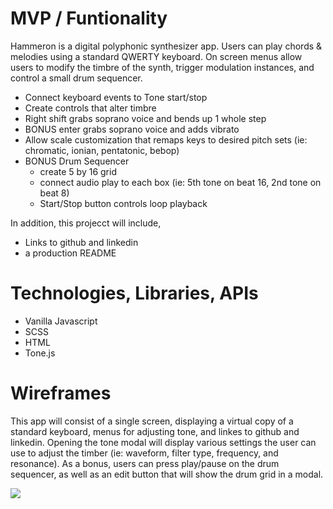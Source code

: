 


# MVP / Funtionality 
Hammeron is a digital polyphonic synthesizer app. Users can play chords & melodies using a standard QWERTY keyboard. On screen menus allow users to modify the timbre of the synth, trigger modulation instances, and control a small drum sequencer.
 * Connect keyboard events to Tone start/stop 
 * Create controls that alter timbre 
 * Right shift grabs soprano voice and bends up 1 whole step 
 * BONUS enter grabs soprano voice and adds vibrato
 * Allow scale customization that remaps keys to desired pitch sets (ie: chromatic, ionian, pentatonic, bebop)
 * BONUS Drum Sequencer 
    * create 5 by 16 grid 
    * connect audio play to each box (ie: 5th tone on beat 16, 2nd tone on beat 8)
    * Start/Stop button controls loop playback
    
 
 In addition, this projecct will include,
 * Links to github and linkedin
 * a production README


# Technologies, Libraries, APIs
* Vanilla Javascript
* SCSS
* HTML
* Tone.js

# Wireframes
This app will consist of a single screen, displaying a virtual copy of a standard keyboard, menus for adjusting tone, and linkes to github and linkedin. Opening the tone modal will display various settings the user can use to adjust the timber (ie: waveform, filter type, frequency, and resonance). As a bonus, users can press play/pause on the drum sequencer, as well as an edit button that will show the drum grid in a modal.


![](https://contrafact-seeds.s3.us-east-2.amazonaws.com/hammeron1.PNG?response-content-disposition=inline&X-Amz-Security-Token=IQoJb3JpZ2luX2VjEFcaCXVzLWVhc3QtMSJIMEYCIQCg4wSODrmxLZ%2F3AR3hRhV3%2BphzvVoufoK6JbKifFNBYQIhAOYcO4svbxuK%2FygpFPVQkcGSVAM%2BS%2BaBDQzJghADCbZpKv8CCI%2F%2F%2F%2F%2F%2F%2F%2F%2F%2F%2FwEQABoMNDkwMjY3MjQ2NDUyIgxiYCTV04hFhgThtNQq0wJ6Me5W7mscnqN1SInfvdmQqsn2UbheV1mtSpt0I5hAs8CTcR561Fw8HhnnSVeh%2FchT06ZcZj6sWFZTwQdjAVUvY%2BijXAz42HUE%2FG9pBjHx3IEfFn1LLefHMhT3T%2BT8hZ88cNw7KoRbx%2BtB1KssCfrA0apvQIpKRdJnrP0SwFCD2OwbPpTm1x5Hn8aGQP1nfNi%2B2NsvuEVdxcYrO8ezuseVTUvLG9zOK5cXBjLds37S4%2BCU9qSzBW5IsKWLgFH3TL6ez6De0zkUqD1xNOinu8OsFriYMdFZZC32jrmRSP5smriQFDa0cQNyiqCRw5wNH6P8tEnVqu77fY3XpoD9v36cMe04CnQubNiFPwjTtDIcBHjupBYXc5waKVNSY81oJKHDyRNBVOWWwCmqM7NyCZXg3EoF7HdKHvjGOLPZoGp3rWSkVhPTX5u69Ax0phf7lkK1Y9cwnMeR%2FAU6sgI%2ByYkhmZtpClIxIo9E95P0WAkhWXlefywHttHCq%2FYtmMe0AH8Ktv%2BsEI2g8CTUNCtqZNW38zjb%2F2NRuWuRhqzeTXBiR47Fk07KGpZ7CZ%2FnTzU4TEtiCIgca5YuULQKNbdaxJETIM8NobvA4AYsQ3cFKJStaZ8TaIM%2BwU%2BtlrNuz7AOlrMzLn3PfPv5mR0pShOHDadSFKSjowMkqJ%2FpNMa52QHRM9yEg0K15mvDTcHrJp6j84oP7Dv6RaGcI8kgoeMqyHRyGRYaVeXznBgqstRmqR6Z%2Bm2qjCCzxjTjHwcU%2FFVvI3AKkWiNKaDVIBO8g%2Bk7e6gxKezp9n6lJ5g7656vjabB5PWgOkk9ybCQiJLh%2FxMfujguLtnC4q2VZnz2QfZzJpvmAH2CCWSNDEP9Cy%2BFNRU%3D&X-Amz-Algorithm=AWS4-HMAC-SHA256&X-Amz-Date=20201012T141029Z&X-Amz-SignedHeaders=host&X-Amz-Expires=299&X-Amz-Credential=ASIAXEJRUP52FM3PXBDJ%2F20201012%2Fus-east-2%2Fs3%2Faws4_request&X-Amz-Signature=d8286b99887465c42791555a53c66cfd0ef16fc0ba81c777d42293a80a444b6a)


